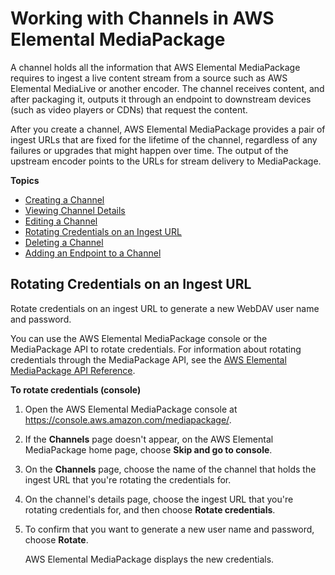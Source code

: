 # Working with Channels in AWS Elemental MediaPackage<a name="channels"></a>

A channel holds all the information that AWS Elemental MediaPackage requires to ingest a live content stream from a source such as AWS Elemental MediaLive or another encoder\. The channel receives content, and after packaging it, outputs it through an endpoint to downstream devices \(such as video players or CDNs\) that request the content\. 

After you create a channel, AWS Elemental MediaPackage provides a pair of ingest URLs that are fixed for the lifetime of the channel, regardless of any failures or upgrades that might happen over time\. The output of the upstream encoder points to the URLs for stream delivery to MediaPackage\.

**Topics**
+ [Creating a Channel](channels-create.md)
+ [Viewing Channel Details](channels-view.md)
+ [Editing a Channel](channels-edit.md)
+ [Rotating Credentials on an Ingest URL](#channels-rotate-creds)
+ [Deleting a Channel](channels-delete.md)
+ [Adding an Endpoint to a Channel](channels-add-endpoint.md)

## Rotating Credentials on an Ingest URL<a name="channels-rotate-creds"></a>

Rotate credentials on an ingest URL to generate a new WebDAV user name and password\.

You can use the AWS Elemental MediaPackage console or the MediaPackage API to rotate credentials\. For information about rotating credentials through the MediaPackage API, see the [AWS Elemental MediaPackage API Reference](http://docs.aws.amazon.com/mediapackage/latest/apireference/)\.

**To rotate credentials \(console\)**

1. Open the AWS Elemental MediaPackage console at [https://console\.aws\.amazon\.com/mediapackage/](https://console.aws.amazon.com/mediapackage/)\.

1. If the **Channels** page doesn't appear, on the AWS Elemental MediaPackage home page, choose **Skip and go to console**\.

1. On the **Channels** page, choose the name of the channel that holds the ingest URL that you're rotating the credentials for\.

1. On the channel's details page, choose the ingest URL that you're rotating credentials for, and then choose **Rotate credentials**\.

1. To confirm that you want to generate a new user name and password, choose **Rotate**\.

   AWS Elemental MediaPackage displays the new credentials\.